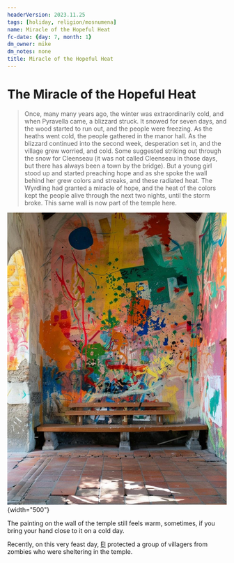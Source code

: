 ```yaml
---
headerVersion: 2023.11.25
tags: [holiday, religion/mosnumena]
name: Miracle of the Hopeful Heat
fc-date: {day: 7, month: 1}
dm_owner: mike
dm_notes: none
title: Miracle of the Hopeful Heat
---
```

# The Miracle of the Hopeful Heat

> Once, many many years ago, the winter was extraordinarily cold, and when Pyravella came, a blizzard struck. It snowed for seven days, and the wood started to run out, and the people were freezing. As the heaths went cold, the people gathered in the manor hall. As the blizzard continued into the second week, desperation set in, and the village grew worried, and cold. Some suggested striking out through the snow for Cleenseau (it was not called Cleenseau in those days, but there has always been a town by the bridge). But a young girl stood up and started preaching hope and as she spoke the wall behind her grew colors and streaks, and these radiated heat. The Wyrdling had granted a miracle of hope, and the heat of the colors kept the people alive through the next two nights, until the storm broke. This same wall is now part of the temple here.


![Asineau Wrydling Painting](../../assets/asineau-wrydling-painting.jpg){width="500"} 
  
The painting on the wall of the temple still feels warm, sometimes, if you bring your hand close to it on a cold day. 

Recently, on this very feast day, [El](<../../people/sembarans/el.md>) protected a group of villagers from zombies who were sheltering in the temple.